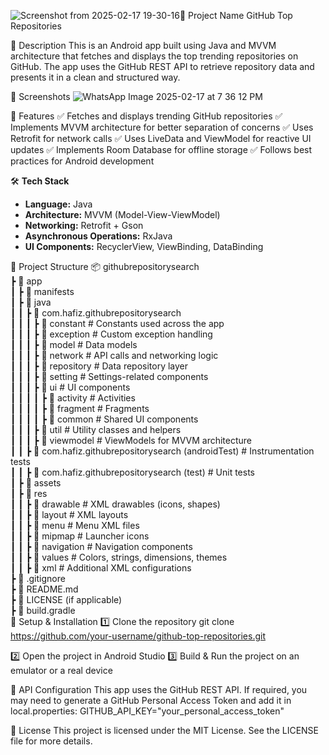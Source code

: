 ![Screenshot from 2025-02-17 19-30-16](https://github.com/user-attachments/assets/f4dab66e-df01-41a3-b9b4-096664340bc9)📌 Project Name
GitHub Top Repositories

📝 Description
This is an Android app built using Java and MVVM architecture that fetches and displays the top trending repositories on GitHub. The app uses the GitHub REST API to retrieve repository data and presents it in a clean and structured way.

📸 Screenshots
![WhatsApp Image 2025-02-17 at 7 36 12 PM](https://github.com/user-attachments/assets/2a489aad-2934-4721-805b-66e53ce5b4f9)


🎯 Features
✅ Fetches and displays trending GitHub repositories
✅ Implements MVVM architecture for better separation of concerns
✅ Uses Retrofit for network calls
✅ Uses LiveData and ViewModel for reactive UI updates
✅ Implements Room Database for offline storage
✅ Follows best practices for Android development

🛠 **Tech Stack**
- **Language:** Java  
- **Architecture:** MVVM (Model-View-ViewModel)  
- **Networking:** Retrofit + Gson  
- **Asynchronous Operations:** RxJava  
- **UI Components:** RecyclerView, ViewBinding, DataBinding  

📂 Project Structure
📦 githubrepositorysearch  
 ┣ 📂 app  
 ┃ ┣ 📂 manifests  
 ┃ ┣ 📂 java  
 ┃ ┃ ┣ 📂 com.hafiz.githubrepositorysearch  
 ┃ ┃ ┃ ┣ 📂 constant         # Constants used across the app  
 ┃ ┃ ┃ ┣ 📂 exception        # Custom exception handling  
 ┃ ┃ ┃ ┣ 📂 model            # Data models  
 ┃ ┃ ┃ ┣ 📂 network          # API calls and networking logic  
 ┃ ┃ ┃ ┣ 📂 repository       # Data repository layer  
 ┃ ┃ ┃ ┣ 📂 setting          # Settings-related components  
 ┃ ┃ ┃ ┣ 📂 ui               # UI components  
 ┃ ┃ ┃ ┃ ┣ 📂 activity       # Activities  
 ┃ ┃ ┃ ┃ ┣ 📂 fragment       # Fragments  
 ┃ ┃ ┃ ┃ ┣ 📂 common         # Shared UI components  
 ┃ ┃ ┃ ┣ 📂 util             # Utility classes and helpers  
 ┃ ┃ ┃ ┣ 📂 viewmodel        # ViewModels for MVVM architecture  
 ┃ ┃ ┣ 📂 com.hafiz.githubrepositorysearch (androidTest) # Instrumentation tests  
 ┃ ┃ ┣ 📂 com.hafiz.githubrepositorysearch (test)        # Unit tests  
 ┃ ┣ 📂 assets  
 ┃ ┣ 📂 res  
 ┃ ┃ ┣ 📂 drawable         # XML drawables (icons, shapes)  
 ┃ ┃ ┣ 📂 layout           # XML layouts  
 ┃ ┃ ┣ 📂 menu             # Menu XML files  
 ┃ ┃ ┣ 📂 mipmap           # Launcher icons  
 ┃ ┃ ┣ 📂 navigation       # Navigation components  
 ┃ ┃ ┣ 📂 values           # Colors, strings, dimensions, themes  
 ┃ ┃ ┣ 📂 xml              # Additional XML configurations  
 ┣ 📜 .gitignore  
 ┣ 📜 README.md  
 ┣ 📜 LICENSE (if applicable)  
 ┣ 📜 build.gradle  
🔧 Setup & Installation
1️⃣ Clone the repository
git clone https://github.com/your-username/github-top-repositories.git

2️⃣ Open the project in Android Studio
3️⃣ Build & Run the project on an emulator or a real device

🚀 API Configuration
This app uses the GitHub REST API. If required, you may need to generate a GitHub Personal Access Token and add it in local.properties:
GITHUB_API_KEY="your_personal_access_token"

📜 License
This project is licensed under the MIT License. See the LICENSE file for more details.
